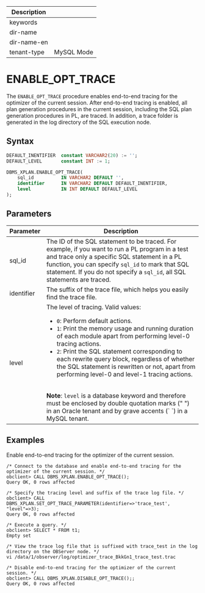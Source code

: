 | Description   |                 |
|---------------|-----------------|
| keywords      |                 |
| dir-name      |                 |
| dir-name-en   |                 |
| tenant-type   | MySQL Mode      |

# ENABLE_OPT_TRACE


The `ENABLE_OPT_TRACE` procedure enables end-to-end tracing for the optimizer of the current session. After end-to-end tracing is enabled, all plan generation procedures in the current session, including the SQL plan generation procedures in PL, are traced. In addition, a trace folder is generated in the log directory of the SQL execution node.

## Syntax

```sql
DEFAULT_INENTIFIER  constant VARCHAR2(20) := '';
DEFAULT_LEVEL       constant INT := 1;

DBMS_XPLAN.ENABLE_OPT_TRACE(
    sql_id          IN VARCHAR2 DEFAULT '',
    identifier      IN VARCHAR2 DEFAULT DEFAULT_INENTIFIER,
    level           IN INT DEFAULT DEFAULT_LEVEL
);
```

## Parameters

| Parameter | Description |
| --- | --- |
| sql_id | The ID of the SQL statement to be traced. For example, if you want to run a PL program in a test and trace only a specific SQL statement in a PL function, you can specify `sql_id` to mark that SQL statement. If you do not specify a `sql_id`, all SQL statements are traced.  |
| identifier | The suffix of the trace file, which helps you easily find the trace file.  |
| level | The level of tracing. Valid values:<ul> <li> `0`: Perform default actions. </li> <li> `1`: Print the memory usage and running duration of each module apart from performing level-0 tracing actions. </li> <li> `2`: Print the SQL statement corresponding to each rewrite query block, regardless of whether the SQL statement is rewritten or not, apart from performing level-0 and level-1 tracing actions. </li></ul> <br> **Note**: `level` is a database keyword and therefore must be enclosed by double quotation marks (" ") in an Oracle tenant and by grave accents (\` \`) in a MySQL tenant.  |

## Examples

Enable end-to-end tracing for the optimizer of the current session.

```shell
/* Connect to the database and enable end-to-end tracing for the optimizer of the current session. */
obclient> CALL DBMS_XPLAN.ENABLE_OPT_TRACE();
Query OK, 0 rows affected

/* Specify the tracing level and suffix of the trace log file. */
obclient> CALL DBMS_XPLAN.SET_OPT_TRACE_PARAMETER(identifier=>'trace_test', "level"=>3);
Query OK, 0 rows affected

/* Execute a query. */
obclient> SELECT * FROM t1;
Empty set

/* View the trace log file that is suffixed with trace_test in the log directory on the OBServer node. */
vi /data/1/observer/log/optimizer_trace_BkkGn1_trace_test.trac

/* Disable end-to-end tracing for the optimizer of the current session. */
obclient> CALL DBMS_XPLAN.DISABLE_OPT_TRACE();;
Query OK, 0 rows affected
```
